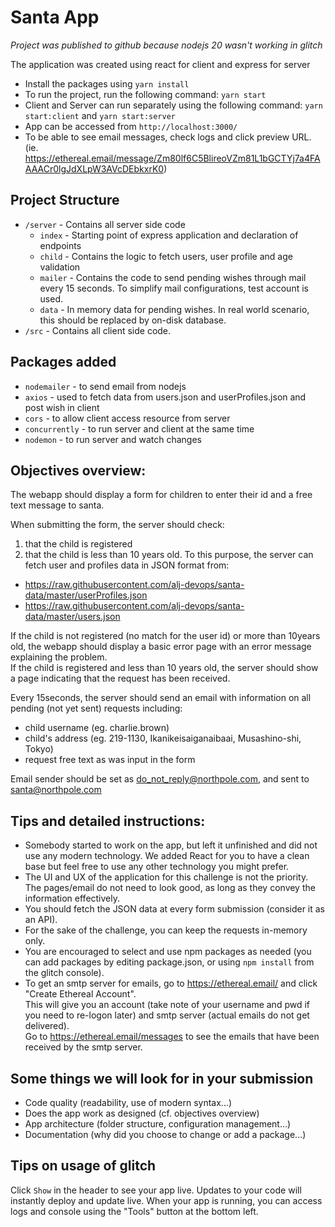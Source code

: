 # Santa App

_Project was published to github because nodejs 20 wasn't working in glitch_

The application was created using react for client and express for server

- Install the packages using `yarn install`
- To run the project, run the following command: `yarn start` 
- Client and Server can run separately using the following command: `yarn start:client` and `yarn start:server`
- App can be accessed from `http://localhost:3000/`
- To be able to see email messages, check logs and click preview URL. (ie. https://ethereal.email/message/Zm80lf6C5BlireoVZm81L1bGCTYj7a4FAAAACr0lgJdXLpW3AVcDEbkxrK0)

## Project Structure

- `/server` - Contains all server side code
  - `index` - Starting point of express application and declaration of endpoints
  - `child` - Contains the logic to fetch users, user profile and age validation
  - `mailer` - Contains the code to send pending wishes through mail every 15 seconds. To simplify mail configurations, test account is used.
  - `data` - In memory data for pending wishes. In real world scenario, this should be replaced by on-disk database.
- `/src` - Contains all client side code.


## Packages added

- `nodemailer` - to send email from nodejs
- `axios` - used to fetch data from users.json and userProfiles.json and post wish in client
- `cors` - to allow client access resource from server
- `concurrently` - to run server and client at the same time
- `nodemon` - to run server and watch changes

## Objectives overview:

The webapp should display a form for children to enter their id and a free text message to santa.

When submitting the form, the server should check:

1.  that the child is registered
2.  that the child is less than 10 years old.
    To this purpose, the server can fetch user and profiles data in JSON format from:

- https://raw.githubusercontent.com/alj-devops/santa-data/master/userProfiles.json
- https://raw.githubusercontent.com/alj-devops/santa-data/master/users.json

If the child is not registered (no match for the user id) or more than 10years old, the webapp should display a basic error page with an error message explaining the problem.\
If the child is registered and less than 10 years old, the server should show a page indicating that the request has been received.

Every 15seconds, the server should send an email with information on all pending (not yet sent) requests including:

- child username (eg. charlie.brown)
- child's address (eg. 219-1130, Ikanikeisaiganaibaai, Musashino-shi, Tokyo)
- request free text as was input in the form

Email sender should be set as do_not_reply@northpole.com, and sent to santa@northpole.com

## Tips and detailed instructions:

- Somebody started to work on the app, but left it unfinished and did not use any modern technology. We added React for you to have a clean base but feel free to use any other technology you might prefer.
- The UI and UX of the application for this challenge is not the priority. The pages/email do not need to look good, as long as they convey the information effectively.
- You should fetch the JSON data at every form submission (consider it as an API).
- For the sake of the challenge, you can keep the requests in-memory only.
- You are encouraged to select and use npm packages as needed (you can add packages by editing package.json, or using `npm install` from the glitch console).
- To get an smtp server for emails, go to https://ethereal.email/ and click "Create Ethereal Account".\
  This will give you an account (take note of your username and pwd if you need to re-logon later) and smtp server (actual emails do not get delivered).\
  Go to https://ethereal.email/messages to see the emails that have been received by the smtp server.

## Some things we will look for in your submission

- Code quality (readability, use of modern syntax...)
- Does the app work as designed (cf. objectives overview)
- App architecture (folder structure, configuration management...)
- Documentation (why did you choose to change or add a package...)

## Tips on usage of glitch

Click `Show` in the header to see your app live. Updates to your code will instantly deploy and update live.
When your app is running, you can access logs and console using the "Tools" button at the bottom left.
